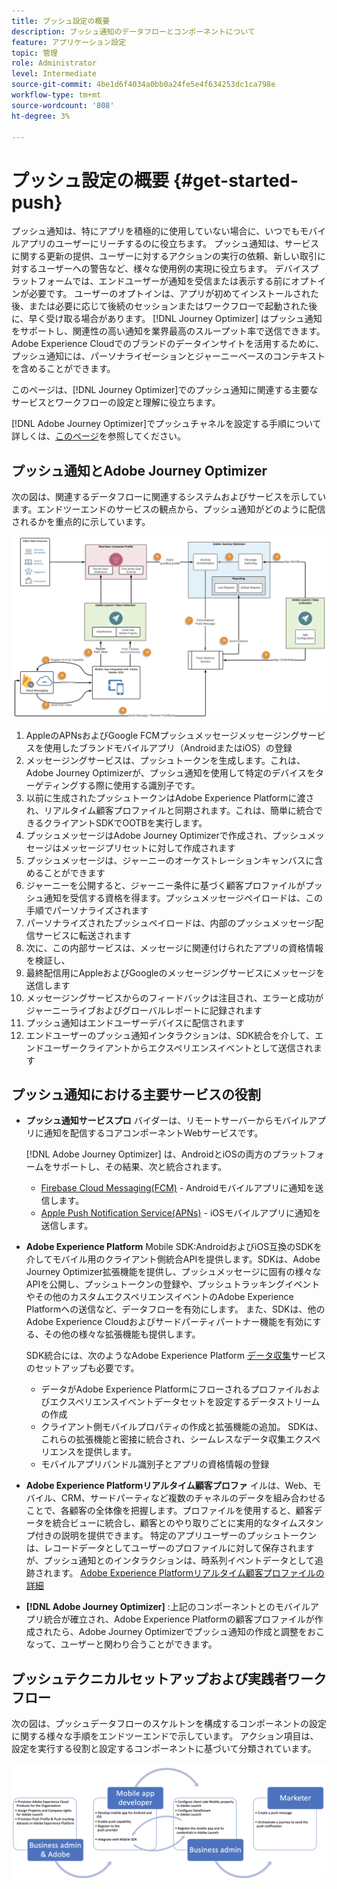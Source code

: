 ```yaml
---
title: プッシュ設定の概要
description: プッシュ通知のデータフローとコンポーネントについて
feature: アプリケーション設定
topic: 管理
role: Administrator
level: Intermediate
source-git-commit: 4be1d6f4034a0bb0a24fe5e4f634253dc1ca798e
workflow-type: tm+mt
source-wordcount: '808'
ht-degree: 3%

---
```


# プッシュ設定の概要 {#get-started-push}

プッシュ通知は、特にアプリを積極的に使用していない場合に、いつでもモバイルアプリのユーザーにリーチするのに役立ちます。 プッシュ通知は、サービスに関する更新の提供、ユーザーに対するアクションの実行の依頼、新しい取引に対するユーザーへの警告など、様々な使用例の実現に役立ちます。 デバイスプラットフォームでは、エンドユーザーが通知を受信または表示する前にオプトインが必要です。 ユーザーのオプトインは、アプリが初めてインストールされた後、または必要に応じて後続のセッションまたはワークフローで起動された後に、早く受け取る場合があります。 [!DNL Journey Optimizer] はプッシュ通知をサポートし、関連性の高い通知を業界最高のスループット率で送信できます。Adobe Experience Cloudでのブランドのデータインサイトを活用するために、プッシュ通知には、パーソナライゼーションとジャーニーベースのコンテキストを含めることができます。

このページは、[!DNL Journey Optimizer]でのプッシュ通知に関連する主要なサービスとワークフローの設定と理解に役立ちます。

[!DNL Adobe Journey Optimizer]でプッシュチャネルを設定する手順について詳しくは、[このページ](push-configuration.md)を参照してください。

## プッシュ通知とAdobe Journey Optimizer

次の図は、関連するデータフローに関連するシステムおよびサービスを示しています。エンドツーエンドのサービスの観点から、プッシュ通知がどのように配信されるかを重点的に示しています。

![](assets/push-flow.png)

1. AppleのAPNsおよびGoogle FCMプッシュメッセージメッセージングサービスを使用したブランドモバイルアプリ（AndroidまたはiOS）の登録
1. メッセージングサービスは、プッシュトークンを生成します。これは、Adobe Journey Optimizerが、プッシュ通知を使用して特定のデバイスをターゲティングする際に使用する識別子です。
1. 以前に生成されたプッシュトークンはAdobe Experience Platformに渡され、リアルタイム顧客プロファイルと同期されます。これは、簡単に統合できるクライアントSDKでOOTBを実行します。
1. プッシュメッセージはAdobe Journey Optimizerで作成され、プッシュメッセージはメッセージプリセットに対して作成されます
1. プッシュメッセージは、ジャーニーのオーケストレーションキャンバスに含めることができます
1. ジャーニーを公開すると、ジャーニー条件に基づく顧客プロファイルがプッシュ通知を受信する資格を得ます。プッシュメッセージペイロードは、この手順でパーソナライズされます
1. パーソナライズされたプッシュペイロードは、内部のプッシュメッセージ配信サービスに転送されます
1. 次に、この内部サービスは、メッセージに関連付けられたアプリの資格情報を検証し、
1. 最終配信用にAppleおよびGoogleのメッセージングサービスにメッセージを送信します
1. メッセージングサービスからのフィードバックは注目され、エラーと成功がジャーニーライブおよびグローバルレポートに記録されます
1. プッシュ通知はエンドユーザーデバイスに配信されます
1. エンドユーザーのプッシュ通知インタラクションは、SDK統合を介して、エンドユーザークライアントからエクスペリエンスイベントとして送信されます

## プッシュ通知における主要サービスの役割

* **プッシュ通知サービスプロ** バイダーは、リモートサーバーからモバイルアプリに通知を配信するコアコンポーネントWebサービスです。

   [!DNL Adobe Journey Optimizer]  は、AndroidとiOSの両方のプラットフォームをサポートし、その結果、次と統合されます。
   * [Firebase Cloud Messaging(FCM)](https://firebase.google.com/docs/cloud-messaging)  - Androidモバイルアプリに通知を送信します。
   * [Apple Push Notification Service(APNs)](https://developer.apple.com/library/archive/documentation/NetworkingInternet/Conceptual/RemoteNotificationsPG/APNSOverview.html)  - iOSモバイルアプリに通知を送信します。

* **Adobe Experience Platform** Mobile SDK:AndroidおよびiOS互換のSDKを介してモバイル用のクライアント側統合APIを提供します。SDKは、Adobe Journey Optimizer拡張機能を提供し、プッシュメッセージに固有の様々なAPIを公開し、プッシュトークンの登録や、プッシュトラッキングイベントやその他のカスタムエクスペリエンスイベントのAdobe Experience Platformへの送信など、データフローを有効にします。 また、SDKは、他のAdobe Experience Cloudおよびサードパーティパートナー機能を有効にする、その他の様々な拡張機能も提供します。

   SDK統合には、次のようなAdobe Experience Platform [データ収集](https://experienceleague.adobe.com/docs/launch/using/home.html?lang=ja)サービスのセットアップも必要です。

   * データがAdobe Experience Platformにフローされるプロファイルおよびエクスペリエンスイベントデータセットを設定するデータストリームの作成
   * クライアント側モバイルプロパティの作成と拡張機能の追加。 SDKは、これらの拡張機能と密接に統合され、シームレスなデータ収集エクスペリエンスを提供します。
   * モバイルアプリバンドル識別子とアプリの資格情報の登録

* **Adobe Experience Platformリアルタイム顧客プロファ**  イルは、Web、モバイル、CRM、サードパーティなど複数のチャネルのデータを組み合わせることで、各顧客の全体像を把握します。プロファイルを使用すると、顧客データを統合ビューに統合し、顧客とのやり取りごとに実用的なタイムスタンプ付きの説明を提供できます。 特定のアプリユーザーのプッシュトークンは、レコードデータとしてユーザーのプロファイルに対して保存されますが、プッシュ通知とのインタラクションは、時系列イベントデータとして追跡されます。 [Adobe Experience Platformリアルタイム顧客プロファイルの詳細](https://experienceleague.adobe.com/docs/experience-platform/sources/home.html?lang=ja)

* **[!DNL Adobe Journey Optimizer]** :上記のコンポーネントとのモバイルアプリ統合が確立され、Adobe Experience Platformの顧客プロファイルが作成されたら、Adobe Journey Optimizerでプッシュ通知の作成と調整をおこなって、ユーザーと関わり合うことができます。

## プッシュテクニカルセットアップおよび実践者ワークフロー

次の図は、プッシュデータフローのスケルトンを構成するコンポーネントの設定に関する様々な手順をエンドツーエンドで示しています。 アクション項目は、設定を実行する役割と設定するコンポーネントに基づいて分類されています。

![](assets/user-flow.png)
